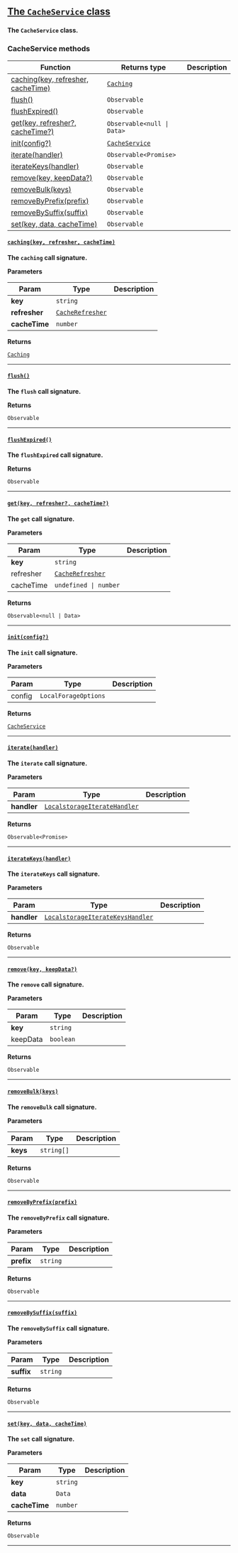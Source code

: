 <section id="main" data-note="AUTO-GENERATED CONTENT, DO NOT EDIT DIRECTLY!">

<h2><a name="cacheservice" href="https://ngx-useful.lamnhan.com/docs/content/classes/cacheservice.html"><p>The <code>CacheService</code> class</p>
</a></h2>

**The `CacheService` class.**

<h3><a name="cacheservice-methods"><p>CacheService methods</p>
</a></h3>

| Function                                                      | Returns type                                                                                                                  | Description |
| ------------------------------------------------------------- | ----------------------------------------------------------------------------------------------------------------------------- | ----------- |
| [caching(key, refresher, cacheTime)](#cacheservice-caching-0) | <code><a href="https://ngx-useful.lamnhan.com/docs/content/classes/caching.html" target="_blank">Caching</a></code>           |             |
| [flush()](#cacheservice-flush-0)                              | <code>Observable<void></code>                                                                                                 |             |
| [flushExpired()](#cacheservice-flushexpired-0)                | <code>Observable<void></code>                                                                                                 |             |
| [get(key, refresher?, cacheTime?)](#cacheservice-get-0)       | <code>Observable<null \| Data></code>                                                                                         |             |
| [init(config?)](#cacheservice-init-0)                         | <code><a href="https://ngx-useful.lamnhan.com/docs/content/classes/cacheservice.html" target="_blank">CacheService</a></code> |             |
| [iterate(handler)](#cacheservice-iterate-0)                   | <code>Observable<Promise<unknown>></code>                                                                                     |             |
| [iterateKeys(handler)](#cacheservice-iteratekeys-0)           | <code>Observable<void></code>                                                                                                 |             |
| [remove(key, keepData?)](#cacheservice-remove-0)              | <code>Observable<void></code>                                                                                                 |             |
| [removeBulk(keys)](#cacheservice-removebulk-0)                | <code>Observable<void></code>                                                                                                 |             |
| [removeByPrefix(prefix)](#cacheservice-removebyprefix-0)      | <code>Observable<void></code>                                                                                                 |             |
| [removeBySuffix(suffix)](#cacheservice-removebysuffix-0)      | <code>Observable<void></code>                                                                                                 |             |
| [set(key, data, cacheTime)](#cacheservice-set-0)              | <code>Observable<Data></code>                                                                                                 |             |

<h4><a name="cacheservice-caching-0" href="https://ngx-useful.lamnhan.com/docs/content/classes/cacheservice.html#caching"><p><code>caching(key, refresher, cacheTime)</code></p>
</a></h4>

**The `caching` call signature.**

**Parameters**

| Param         | Type                                                                                                                              | Description |
| ------------- | --------------------------------------------------------------------------------------------------------------------------------- | ----------- |
| **key**       | <code>string</code>                                                                                                               |             |
| **refresher** | <code><a href="https://ngx-useful.lamnhan.com/docs/content/globals.html#cacherefresher" target="_blank">CacheRefresher</a></code> |             |
| **cacheTime** | <code>number</code>                                                                                                               |             |

**Returns**

<code><a href="https://ngx-useful.lamnhan.com/docs/content/classes/caching.html" target="_blank">Caching</a></code>

---

<h4><a name="cacheservice-flush-0" href="https://ngx-useful.lamnhan.com/docs/content/classes/cacheservice.html#flush"><p><code>flush()</code></p>
</a></h4>

**The `flush` call signature.**

**Returns**

<code>Observable<void></code>

---

<h4><a name="cacheservice-flushexpired-0" href="https://ngx-useful.lamnhan.com/docs/content/classes/cacheservice.html#flushexpired"><p><code>flushExpired()</code></p>
</a></h4>

**The `flushExpired` call signature.**

**Returns**

<code>Observable<void></code>

---

<h4><a name="cacheservice-get-0" href="https://ngx-useful.lamnhan.com/docs/content/classes/cacheservice.html#get"><p><code>get(key, refresher?, cacheTime?)</code></p>
</a></h4>

**The `get` call signature.**

**Parameters**

| Param     | Type                                                                                                                              | Description |
| --------- | --------------------------------------------------------------------------------------------------------------------------------- | ----------- |
| **key**   | <code>string</code>                                                                                                               |             |
| refresher | <code><a href="https://ngx-useful.lamnhan.com/docs/content/globals.html#cacherefresher" target="_blank">CacheRefresher</a></code> |             |
| cacheTime | <code>undefined \| number</code>                                                                                                  |             |

**Returns**

<code>Observable<null | Data></code>

---

<h4><a name="cacheservice-init-0" href="https://ngx-useful.lamnhan.com/docs/content/classes/cacheservice.html#init"><p><code>init(config?)</code></p>
</a></h4>

**The `init` call signature.**

**Parameters**

| Param  | Type                            | Description |
| ------ | ------------------------------- | ----------- |
| config | <code>LocalForageOptions</code> |             |

**Returns**

<code><a href="https://ngx-useful.lamnhan.com/docs/content/classes/cacheservice.html" target="_blank">CacheService</a></code>

---

<h4><a name="cacheservice-iterate-0" href="https://ngx-useful.lamnhan.com/docs/content/classes/cacheservice.html#iterate"><p><code>iterate(handler)</code></p>
</a></h4>

**The `iterate` call signature.**

**Parameters**

| Param       | Type                                                                                                                                                      | Description |
| ----------- | --------------------------------------------------------------------------------------------------------------------------------------------------------- | ----------- |
| **handler** | <code><a href="https://ngx-useful.lamnhan.com/docs/content/globals.html#localstorageiteratehandler" target="_blank">LocalstorageIterateHandler</a></code> |             |

**Returns**

<code>Observable<Promise<unknown>></code>

---

<h4><a name="cacheservice-iteratekeys-0" href="https://ngx-useful.lamnhan.com/docs/content/classes/cacheservice.html#iteratekeys"><p><code>iterateKeys(handler)</code></p>
</a></h4>

**The `iterateKeys` call signature.**

**Parameters**

| Param       | Type                                                                                                                                                              | Description |
| ----------- | ----------------------------------------------------------------------------------------------------------------------------------------------------------------- | ----------- |
| **handler** | <code><a href="https://ngx-useful.lamnhan.com/docs/content/globals.html#localstorageiteratekeyshandler" target="_blank">LocalstorageIterateKeysHandler</a></code> |             |

**Returns**

<code>Observable<void></code>

---

<h4><a name="cacheservice-remove-0" href="https://ngx-useful.lamnhan.com/docs/content/classes/cacheservice.html#remove"><p><code>remove(key, keepData?)</code></p>
</a></h4>

**The `remove` call signature.**

**Parameters**

| Param    | Type                 | Description |
| -------- | -------------------- | ----------- |
| **key**  | <code>string</code>  |             |
| keepData | <code>boolean</code> |             |

**Returns**

<code>Observable<void></code>

---

<h4><a name="cacheservice-removebulk-0" href="https://ngx-useful.lamnhan.com/docs/content/classes/cacheservice.html#removebulk"><p><code>removeBulk(keys)</code></p>
</a></h4>

**The `removeBulk` call signature.**

**Parameters**

| Param    | Type                  | Description |
| -------- | --------------------- | ----------- |
| **keys** | <code>string[]</code> |             |

**Returns**

<code>Observable<void></code>

---

<h4><a name="cacheservice-removebyprefix-0" href="https://ngx-useful.lamnhan.com/docs/content/classes/cacheservice.html#removebyprefix"><p><code>removeByPrefix(prefix)</code></p>
</a></h4>

**The `removeByPrefix` call signature.**

**Parameters**

| Param      | Type                | Description |
| ---------- | ------------------- | ----------- |
| **prefix** | <code>string</code> |             |

**Returns**

<code>Observable<void></code>

---

<h4><a name="cacheservice-removebysuffix-0" href="https://ngx-useful.lamnhan.com/docs/content/classes/cacheservice.html#removebysuffix"><p><code>removeBySuffix(suffix)</code></p>
</a></h4>

**The `removeBySuffix` call signature.**

**Parameters**

| Param      | Type                | Description |
| ---------- | ------------------- | ----------- |
| **suffix** | <code>string</code> |             |

**Returns**

<code>Observable<void></code>

---

<h4><a name="cacheservice-set-0" href="https://ngx-useful.lamnhan.com/docs/content/classes/cacheservice.html#set"><p><code>set(key, data, cacheTime)</code></p>
</a></h4>

**The `set` call signature.**

**Parameters**

| Param         | Type                | Description |
| ------------- | ------------------- | ----------- |
| **key**       | <code>string</code> |             |
| **data**      | <code>Data</code>   |             |
| **cacheTime** | <code>number</code> |             |

**Returns**

<code>Observable<Data></code>

---

</section>
